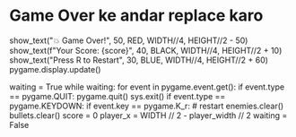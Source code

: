 # Game Over ke andar replace karo
show_text("💥 Game Over!", 50, RED, WIDTH//4, HEIGHT//2 - 50)
show_text(f"Your Score: {score}", 40, BLACK, WIDTH//4, HEIGHT//2 + 10)
show_text("Press R to Restart", 30, BLUE, WIDTH//4, HEIGHT//2 + 60)
pygame.display.update()

waiting = True
while waiting:
    for event in pygame.event.get():
        if event.type == pygame.QUIT:
            pygame.quit()
            sys.exit()
        if event.type == pygame.KEYDOWN:
            if event.key == pygame.K_r:  # restart
                enemies.clear()
                bullets.clear()
                score = 0
                player_x = WIDTH // 2 - player_width // 2
                waiting = False
